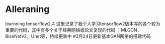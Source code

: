 # AIleraning
 learnning  tensorflow2.4
 这里记录了我个人学习tensorflow2版本写的各个较为重要的代码，其中有多个关于经典网络或论文复现的代码 ：MLGCN，BiseNetv2，Unet等，持续更新中
 #2月24日更新基本GAN网络的搭建代码
